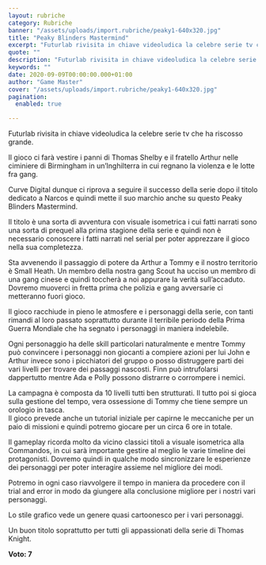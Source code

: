 ```yaml
---
layout: rubriche
category: Rubriche
banner: "/assets/uploads/import.rubriche/peaky1-640x320.jpg"
title: "Peaky Blinders Mastermind"
excerpt: "Futurlab rivisita in chiave videoludica la celebre serie tv che ha riscosso grande. Il gioco ci farà vestire i panni di Thomas Shelby e il fratello Arthur nelle ciminiere di Birmingham in un’Inghilterra in cui regnano la violenza e le lotte fra gang. Curve Digital dunque ci riprova a seguire il successo della serie dopo [&hellip"
quote: ""
description: "Futurlab rivisita in chiave videoludica la celebre serie tv che ha riscosso grande. Il gioco ci farà vestire i panni di Thomas Shelby e il fratello Arthur nelle ciminiere di Birmingham in un’Inghilterra in cui regnano la violenza e le lotte fra gang. Curve Digital dunque ci riprova a seguire il successo della serie dopo [&hellip"
keywords: ""
date: 2020-09-09T00:00:00.000+01:00
author: "Game Master"
cover: "/assets/uploads/import.rubriche/peaky1-640x320.jpg"
pagination:
  enabled: true

---
```


Futurlab rivisita in chiave videoludica la celebre serie tv che ha riscosso grande.

Il gioco ci farà vestire i panni di Thomas Shelby e il fratello Arthur nelle ciminiere di Birmingham in un’Inghilterra in cui regnano la violenza e le lotte fra gang.

Curve Digital dunque ci riprova a seguire il successo della serie dopo il titolo dedicato a Narcos e quindi mette il suo marchio anche su questo Peaky Blinders Mastermind.

Il titolo è una sorta di avventura con visuale isometrica i cui fatti narrati sono una sorta di prequel alla prima stagione della serie e quindi non è necessario conoscere i fatti narrati nel serial per poter apprezzare il gioco nella sua completezza.

Sta avvenendo il passaggio di potere da Arthur a Tommy e il nostro territorio è Small Heath. Un membro della nostra gang Scout ha ucciso un membro di una gang cinese e quindi toccherà a noi appurare la verità sull’accaduto. Dovremo muoverci in fretta prima che polizia e gang avversarie ci metteranno fuori gioco.

Il gioco racchiude in pieno le atmosfere e i personaggi della serie, con tanti rimandi al loro passato soprattutto durante il terribile periodo della Prima Guerra Mondiale che ha segnato i personaggi in maniera indelebile.

Ogni personaggio ha delle skill particolari naturalmente e mentre Tommy può convincere i personaggi non giocanti a compiere azioni per lui John e Arthur invece sono i picchiatori del gruppo o posso distruggere parti dei vari livelli per trovare dei passaggi nascosti. Finn può intrufolarsi dappertutto mentre Ada e Polly possono distrarre o corrompere i nemici.

La campagna è composta da 10 livelli tutti ben strutturati. Il tutto poi si gioca sulla gestione del tempo, vera ossessione di Tommy che tiene sempre un orologio in tasca.  
Il gioco prevede anche un tutorial iniziale per capirne le meccaniche per un paio di missioni e quindi potremo giocare per un circa 6 ore in totale.

Il gameplay ricorda molto da vicino classici titoli a visuale isometrica alla Commandos, in cui sarà importante gestire al meglio le varie timeline dei protagonisti. Dovremo quindi in qualche modo sincronizzare le esperienze dei personaggi per poter interagire assieme nel migliore dei modi.

Potremo in ogni caso riavvolgere il tempo in maniera da procedere con il trial and error in modo da giungere alla conclusione migliore per i nostri vari personaggi.

Lo stile grafico vede un genere quasi cartoonesco per i vari personaggi.

Un buon titolo soprattutto per tutti gli appassionati della serie di Thomas Knight.

**Voto: 7**